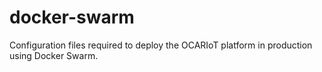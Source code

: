 # docker-swarm
Configuration files required to deploy the OCARIoT platform in production using Docker Swarm.
